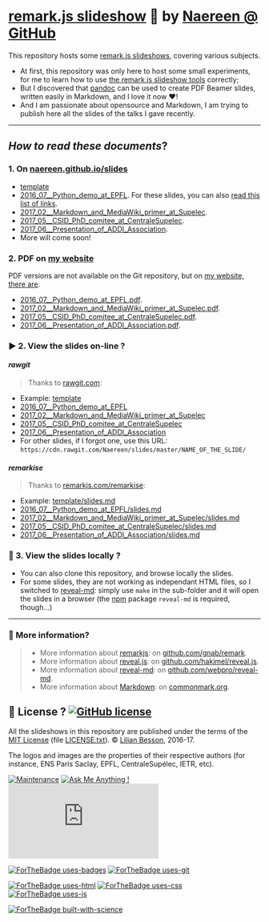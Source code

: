 # [remark.js slideshow](https://github.com/gnab/remark) :notebook: by [Naereen @ GitHub](https://naereen.github.io/)

This repository hosts some [remark.js slideshows](https://github.com/gnab/remark), covering various subjects.

- At first, this repository was only here to host some small experiments, for me to learn how to use [the remark.js slideshow tools](http://remarkjs.com/) correctly;
- But I discovered that [pandoc](http://pandoc.org/MANUAL.html) can be used to create PDF Beamer slides, written easily in Markdown, and I love it now :heart:!
- And I am passionate about opensource and Markdown, I am trying to publish here all the slides of the talks I gave recently.

----

## *How to read these documents*?

### 1. On [naereen.github.io/slides](https://naereen.github.io/slides/)
- [template](https://naereen.github.io/slides/template/)
- [2016_07__Python_demo_at_EPFL](https://naereen.github.io/slides/2016_07__Python_demo_at_EPFL/). For these slides, you can also [read this list of links](2016_07__Python_demo_at_EPFL/links.md).
- [2017_02__Markdown_and_MediaWiki_primer_at_Supelec](https://naereen.github.io/slides/2017_02__Markdown_and_MediaWiki_primer_at_Supelec/).
- [2017_05__CSID_PhD_comitee_at_CentraleSupelec](https://naereen.github.io/slides/2017_05__CSID_PhD_comitee_at_CentraleSupelec/).
- [2017_06__Presentation_of_ADDI_Association](https://naereen.github.io/slides/2017_06__Presentation_of_ADDI_Association/).
- More will come soon!

### 2. PDF on [my website](http://perso.crans.org/besson/publis/slides/)
PDF versions are not available on the Git repository, but on [my website, there are](http://perso.crans.org/besson/publis/slides/).

- [2016_07__Python_demo_at_EPFL.pdf](http://perso.crans.org/besson/publis/slides/2016_07__Python_demo_at_EPFL/slides.pdf).
- [2017_02__Markdown_and_MediaWiki_primer_at_Supelec.pdf](http://perso.crans.org/besson/publis/slides/2017_02__Markdown_and_MediaWiki_primer_at_Supelec/slides.pdf).
- [2017_05__CSID_PhD_comitee_at_CentraleSupelec.pdf](http://perso.crans.org/besson/publis/slides/2017_05__CSID_PhD_comitee_at_CentraleSupelec/slides.pdf).
- [2017_06__Presentation_of_ADDI_Association.pdf](http://perso.crans.org/besson/publis/slides/2017_06__Presentation_of_ADDI_Association/slides.pdf).

### :arrow_forward: 2. View the slides on-line ?
#### *rawgit*
> Thanks to [rawgit.com](https://rawgit.com/):

- Example: [template](https://cdn.rawgit.com/Naereen/slides/master/template/)
- [2016_07__Python_demo_at_EPFL](https://cdn.rawgit.com/Naereen/slides/master/2016_07__Python_demo_at_EPFL)
- [2017_02__Markdown_and_MediaWiki_primer_at_Supelec](https://cdn.rawgit.com/Naereen/slides/master/2017_02__Markdown_and_MediaWiki_primer_at_Supelec)
- [2017_05__CSID_PhD_comitee_at_CentraleSupelec](https://cdn.rawgit.com/Naereen/slides/master/2017_05__CSID_PhD_comitee_at_CentraleSupelec)
- [2017_06__Presentation_of_ADDI_Association](https://cdn.rawgit.com/Naereen/slides/master/2017_06__Presentation_of_ADDI_Association)
- For other slides, if I forgot one, use this URL: `https://cdn.rawgit.com/Naereen/slides/master/NAME_OF_THE_SLIDE/`

#### *remarkise*
> Thanks to [remarkjs.com/remarkise](http://remarkjs.com/remarkise):

- Example: [template/slides.md](http://remarkjs.com/remarkise?url=https%3A%2F%2Fraw.githubusercontent.com%2FNaereen%2Fslides%2Fmaster%2Ftemplate%2Fslides.md#3)
- [2016_07__Python_demo_at_EPFL/slides.md](http://remarkjs.com/remarkise?url=https%3A%2F%2Fraw.githubusercontent.com%2FNaereen%2Fslides%2Fmaster%2F2016_07__Python_demo_at_EPFL%2Fslides.md#3)
- [2017_02__Markdown_and_MediaWiki_primer_at_Supelec/slides.md](http://remarkjs.com/remarkise?url=https%3A%2F%2Fraw.githubusercontent.com%2FNaereen%2Fslides%2Fmaster%2F2017_02__Markdown_and_MediaWiki_primer_at_Supelec%2Fslides.md#3)
- [2017_05__CSID_PhD_comitee_at_CentraleSupelec/slides.md](http://remarkjs.com/remarkise?url=https%3A%2F%2Fraw.githubusercontent.com%2FNaereen%2Fslides%2Fmaster%2F2017_05__CSID_PhD_comitee_at_CentraleSupelec%2Fslides.md#3)
- [2017_06__Presentation_of_ADDI_Association/slides.md](http://remarkjs.com/remarkise?url=https%3A%2F%2Fraw.githubusercontent.com%2FNaereen%2Fslides%2Fmaster%2F2017_06__Presentation_of_ADDI_Association%2Fslides.md#3)

### :arrows_counterclockwise: 3. View the slides locally ?
- You can also clone this repository, and browse locally the slides.
- For some slides, they are not working as independant HTML files, so I switched to [reveal-md](https://github.com/webpro/reveal-md): simply use `make` in the sub-folder and it will open the slides in a browser (the [npm](https://www.npmjs.com/package/reveal-md) package `reveal-md` is required, though...)

----

### :information_desk_person: More information?
> - More information about [remarkjs](http://remarkjs.com/): on [github.com/gnab/remark](https://github.com/gnab/remark).
> - More information about [reveal.js](https://github.com/hakimel/reveal.js): on [github.com/hakimel/reveal.js](https://github.com/hakimel/reveal.js).
> - More information about [reveal-md](https://github.com/webpro/reveal-md): on [github.com/webpro/reveal-md](https://github.com/webpro/reveal-md).
> - More information about [Markdown](http://commonmark.org/): on [commonmark.org](http://commonmark.org/).


## :scroll: License ? [![GitHub license](https://img.shields.io/github/license/Naereen/slides.svg)](https://github.com/Naereen/slides/blob/master/LICENSE)
All the slideshows in this repository are published under the terms of the [MIT License](https://lbesson.mit-license.org/) (file [LICENSE.txt](LICENSE.txt)).
© [Lilian Besson](https://GitHub.com/Naereen), 2016-17.

The logos and images are the properties of their respective authors (for instance, ENS Paris Saclay, EPFL, CentraleSupélec, IETR, etc).

[![Maintenance](https://img.shields.io/badge/Maintained%3F-yes-green.svg)](https://GitHub.com/Naereen/slides/graphs/commit-activity)
[![Ask Me Anything !](https://img.shields.io/badge/Ask%20me-anything-1abc9c.svg)](https://GitHub.com/Naereen/ama)
[![Analytics](https://ga-beacon.appspot.com/UA-38514290-17/github.com/Naereen/slides/README.md?pixel)](https://GitHub.com/Naereen/slides/)

[![ForTheBadge uses-badges](http://ForTheBadge.com/images/badges/uses-badges.svg)](http://ForTheBadge.com)
[![ForTheBadge uses-git](http://ForTheBadge.com/images/badges/uses-git.svg)](https://GitHub.com/)

[![ForTheBadge uses-html](http://ForTheBadge.com/images/badges/uses-html.svg)](http://ForTheBadge.com)
[![ForTheBadge uses-css](http://ForTheBadge.com/images/badges/uses-css.svg)](http://ForTheBadge.com)
[![ForTheBadge uses-js](http://ForTheBadge.com/images/badges/uses-js.svg)](http://ForTheBadge.com)

[![ForTheBadge built-with-science](http://ForTheBadge.com/images/badges/built-with-science.svg)](https://GitHub.com/Naereen/)
